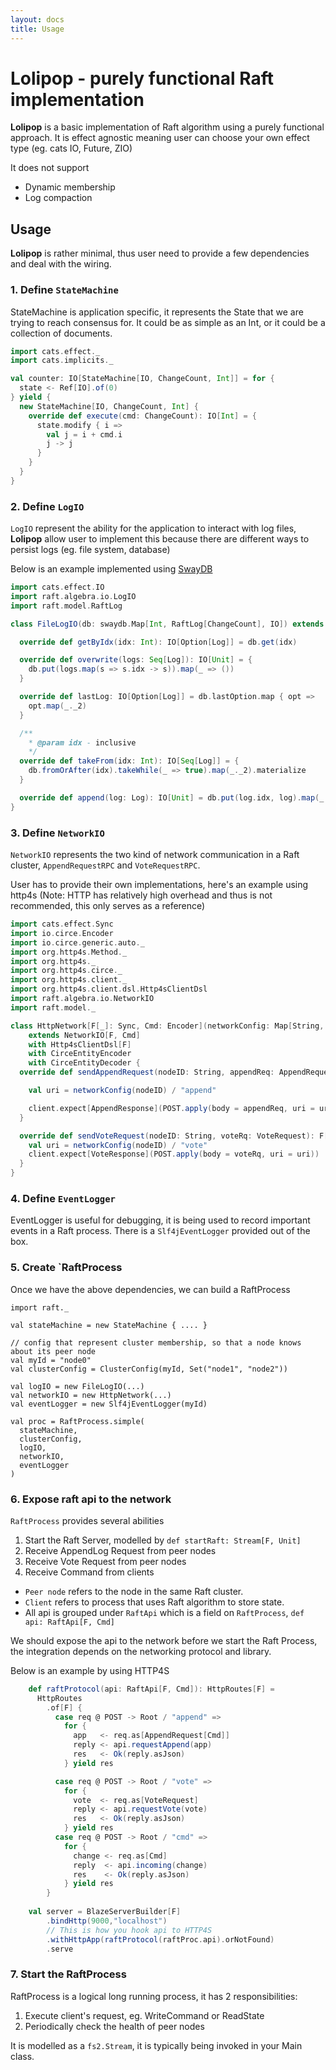 ```yaml
---
layout: docs
title: Usage
---
```


# Lolipop - purely functional Raft implementation

**Lolipop** is a basic implementation of Raft algorithm using a purely functional approach. It is effect agnostic meaning user can choose your own effect type (eg. cats IO, Future, ZIO)

It does not support

* Dynamic membership
* Log compaction 


## Usage

**Lolipop** is rather minimal, thus user need to provide a few dependencies and deal with the wiring.

### 1. Define `StateMachine`

StateMachine is application specific, it represents the State that we are trying to reach consensus for. It could be as simple as an Int, or it could be a collection of documents. 

```scala
import cats.effect._
import cats.implicits._

val counter: IO[StateMachine[IO, ChangeCount, Int]] = for {
  state <- Ref[IO].of(0)
} yield {
  new StateMachine[IO, ChangeCount, Int] {
    override def execute(cmd: ChangeCount): IO[Int] = {
      state.modify { i =>
        val j = i + cmd.i
        j -> j
      }
    }
  }
}
```

### 2. Define `LogIO`

`LogIO` represent the ability for the application to interact with log files, **Lolipop** allow user to implement this because there are different ways to persist logs (eg. file system, database) 

Below is an example implemented using [SwayDB](http://www.swaydb.io/)

```scala
import cats.effect.IO
import raft.algebra.io.LogIO
import raft.model.RaftLog

class FileLogIO(db: swaydb.Map[Int, RaftLog[ChangeCount], IO]) extends LogIO[IO, ChangeCount] {

  override def getByIdx(idx: Int): IO[Option[Log]] = db.get(idx)

  override def overwrite(logs: Seq[Log]): IO[Unit] = {
    db.put(logs.map(s => s.idx -> s)).map(_ => ())
  }

  override def lastLog: IO[Option[Log]] = db.lastOption.map { opt =>
    opt.map(_._2)
  }

  /**
    * @param idx - inclusive
    */
  override def takeFrom(idx: Int): IO[Seq[Log]] = {
    db.fromOrAfter(idx).takeWhile(_ => true).map(_._2).materialize
  }

  override def append(log: Log): IO[Unit] = db.put(log.idx, log).map(_ => ())
}
```

### 3. Define `NetworkIO`

`NetworkIO` represents the two kind of network communication in a Raft cluster, `AppendRequestRPC` and `VoteRequestRPC`.

User has to provide their own implementations, here's an example using http4s (Note: HTTP has relatively high overhead and thus is not recommended, this only serves as a reference)

```scala
import cats.effect.Sync
import io.circe.Encoder
import io.circe.generic.auto._
import org.http4s.Method._
import org.http4s._
import org.http4s.circe._
import org.http4s.client._
import org.http4s.client.dsl.Http4sClientDsl
import raft.algebra.io.NetworkIO
import raft.model._

class HttpNetwork[F[_]: Sync, Cmd: Encoder](networkConfig: Map[String, Uri], client: Client[F])
    extends NetworkIO[F, Cmd]
    with Http4sClientDsl[F]
    with CirceEntityEncoder
    with CirceEntityDecoder {
  override def sendAppendRequest(nodeID: String, appendReq: AppendRequest[Cmd]): F[AppendResponse] = {

    val uri = networkConfig(nodeID) / "append"

    client.expect[AppendResponse](POST.apply(body = appendReq, uri = uri))
  }

  override def sendVoteRequest(nodeID: String, voteRq: VoteRequest): F[VoteResponse] = {
    val uri = networkConfig(nodeID) / "vote"
    client.expect[VoteResponse](POST.apply(body = voteRq, uri = uri))
  }
}
```

### 4. Define `EventLogger`

EventLogger is useful for debugging, it is being used to record important events in a Raft process. There is a `Slf4jEventLogger` provided out of the box.

### 5. Create `RaftProcess

Once we have the above dependencies, we can build a RaftProcess

```
import raft._

val stateMachine = new StateMachine { .... }

// config that represent cluster membership, so that a node knows about its peer node
val myId = "node0"
val clusterConfig = ClusterConfig(myId, Set("node1", "node2"))

val logIO = new FileLogIO(...)
val networkIO = new HttpNetwork(...)
val eventLogger = new Slf4jEventLogger(myId)

val proc = RaftProcess.simple(
  stateMachine,
  clusterConfig,
  logIO,
  networkIO,
  eventLogger
)

```

### 6. Expose raft api to the network

`RaftProcess` provides several abilities 

1. Start the Raft Server, modelled by `def startRaft: Stream[F, Unit]`
2. Receive AppendLog Request from peer nodes
3. Receive Vote Request from peer nodes
3. Receive Command from clients

* `Peer node` refers to the node in the same Raft cluster.
* `Client` refers to process that uses Raft algorithm to store state.
* All api is grouped under `RaftApi` which is a field on `RaftProcess`, `def api: RaftApi[F, Cmd]` 

We should expose the api to the network before we start the Raft Process, the integration depends on the networking protocol and library.

Below is an example by using HTTP4S

```scala
    def raftProtocol(api: RaftApi[F, Cmd]): HttpRoutes[F] =
      HttpRoutes
        .of[F] {
          case req @ POST -> Root / "append" =>
            for {
              app   <- req.as[AppendRequest[Cmd]]
              reply <- api.requestAppend(app)
              res   <- Ok(reply.asJson)
            } yield res

          case req @ POST -> Root / "vote" =>
            for {
              vote  <- req.as[VoteRequest]
              reply <- api.requestVote(vote)
              res   <- Ok(reply.asJson)
            } yield res
          case req @ POST -> Root / "cmd" =>
            for {
              change <- req.as[Cmd]
              reply  <- api.incoming(change)
              res    <- Ok(reply.asJson)
            } yield res
        }
        
    val server = BlazeServerBuilder[F]
        .bindHttp(9000,"localhost")
        // This is how you hook api to HTTP4S
        .withHttpApp(raftProtocol(raftProc.api).orNotFound) 
        .serve
```

### 7. Start the RaftProcess

RaftProcess is a logical long running process, it has 2 responsibilities:

1. Execute client's request, eg. WriteCommand or ReadState
2. Periodically check the health of peer nodes

It is modelled as a `fs2.Stream`, it is typically being invoked in your Main class.


